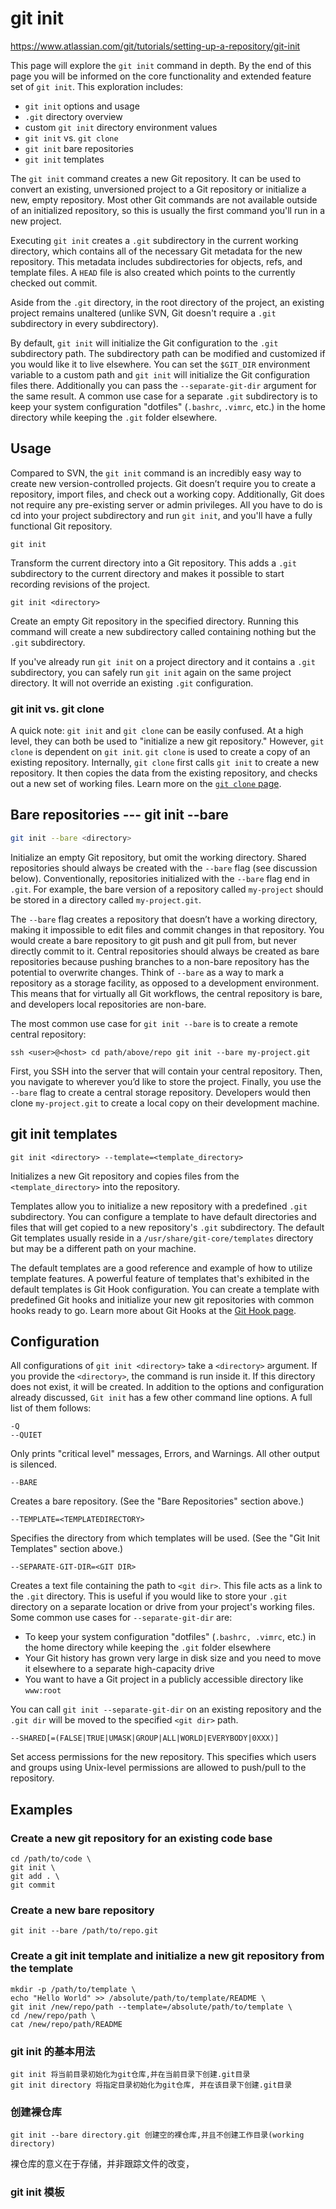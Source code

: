 # git init

https://www.atlassian.com/git/tutorials/setting-up-a-repository/git-init

This page will explore the `git init` command in depth. By the end of this page you will be informed on the core functionality and extended feature set of `git init`. This exploration includes:

- `git init` options and usage
- `.git` directory overview
-  custom `git init` directory environment values
- `git init` vs. `git clone`
- `git init` bare repositories
- `git init` templates

The `git init` command creates a new Git repository. It can be used to convert an existing, unversioned project to a Git repository or initialize a new, empty repository. Most other Git commands are not available outside of an initialized repository, so this is usually the first command you'll run in a new project.

Executing `git init` creates a `.git` subdirectory in the current working directory, which contains all of the necessary Git metadata for the new repository. This metadata includes subdirectories for objects, refs, and template files. A `HEAD` file is also created which points to the currently checked out commit.

Aside from the `.git` directory, in the root directory of the project, an existing project remains unaltered (unlike SVN, Git doesn't require a `.git` subdirectory in every subdirectory).

By default, `git init` will initialize the Git configuration to the `.git` subdirectory path. The subdirectory path can be modified and customized if you would like it to live elsewhere. You can set the `$GIT_DIR` environment variable to a custom path and `git init` will initialize the Git configuration files there. Additionally you can pass the `--separate-git-dir` argument for the same result. A common use case for a separate `.git` subdirectory is to keep your system configuration "dotfiles" (`.bashrc`, `.vimrc`, etc.) in the home directory while keeping the `.git` folder elsewhere.


## Usage

Compared to SVN, the `git init` command is an incredibly easy way to create new version-controlled projects. Git doesn’t require you to create a repository, import files, and check out a working copy. Additionally, Git does not require any pre-existing server or admin privileges. All you have to do is cd into your project subdirectory and run `git init`, and you'll have a fully functional Git repository.

```
git init
```

Transform the current directory into a Git repository. This adds a `.git` subdirectory to the current directory and makes it possible to start recording revisions of the project.

```
git init <directory>
```

Create an empty Git repository in the specified directory. Running this command will create a new subdirectory called containing nothing but the `.git` subdirectory.

If you've already run `git init` on a project directory and it contains a `.git` subdirectory, you can safely run `git init` again on the same project directory. It will not override an existing `.git` configuration.

### git init vs. git clone

A quick note: `git init` and `git clone` can be easily confused. At a high level, they can both be used to "initialize a new git repository." However, `git clone` is dependent on `git init`. `git clone` is used to create a copy of an existing repository. Internally, `git clone` first calls `git init` to create a new repository. It then copies the data from the existing repository, and checks out a new set of working files. Learn more on the [`git clone` page](https://www.atlassian.com/git/tutorials/setting-up-a-repository/git-clone).

## Bare repositories --- git init --bare

```bash
git init --bare <directory>
```

Initialize an empty Git repository, but omit the working directory. Shared repositories should always be created with the `--bare` flag (see discussion below). Conventionally, repositories initialized with the `--bare` flag end in `.git`. For example, the bare version of a repository called `my-project` should be stored in a directory called `my-project.git`.

The `--bare` flag creates a repository that doesn’t have a working directory, making it impossible to edit files and commit changes in that repository. You would create a bare repository to git push and git pull from, but never directly commit to it. Central repositories should always be created as bare repositories because pushing branches to a non-bare repository has the potential to overwrite changes. Think of `--bare` as a way to mark a repository as a storage facility, as opposed to a development environment. This means that for virtually all Git workflows, the central repository is bare, and developers local repositories are non-bare.



The most common use case for  `git init --bare` is to create a remote central repository:

```
ssh <user>@<host> cd path/above/repo git init --bare my-project.git
```

First, you SSH into the server that will contain your central repository. Then, you navigate to wherever you’d like to store the project. Finally, you use the `--bare` flag to create a central storage repository. Developers would then clone `my-project.git` to create a local copy on their development machine.

## git init templates

```
git init <directory> --template=<template_directory>
```

Initializes a new Git repository and copies files from the  `<template_directory>` into the repository.

Templates allow you to initialize a new repository with a predefined `.git` subdirectory. You can configure a template to have default directories and files that will get copied to a new repository's `.git` subdirectory. The default Git templates usually reside in a ``/usr/share/git-core/templates`` directory but may be a different path on your machine.

The default templates are a good reference and example of how to utilize template features. A powerful feature of templates that's exhibited in the default templates is Git Hook configuration. You can create a template with predefined Git hooks and initialize your new git repositories with common hooks ready to go. Learn more about Git Hooks at the [Git Hook page](https://www.atlassian.com/git/tutorials/git-hooks).

## Configuration

All configurations of `git init <directory>` take a `<directory>` argument. If you provide the `<directory>`, the command is run inside it. If this directory does not exist, it will be created. In addition to the options and configuration already discussed, `Git init` has a few other command line options. A full list of them follows:

```
-Q
--QUIET
```

Only prints "critical level" messages, Errors, and Warnings. All other output is silenced.

```
--BARE
```

Creates a bare repository. (See the "Bare Repositories" section above.)

```
--TEMPLATE=<TEMPLATEDIRECTORY>
```

Specifies the directory from which templates will be used. (See the "Git Init Templates" section above.)

```
--SEPARATE-GIT-DIR=<GIT DIR>
```

Creates a text file containing the path to `<git dir>`. This file acts as a link to the `.git` directory. This is useful if you would like to store your `.git` directory on a separate location or drive from your project's working files. Some common use cases for `--separate-git-dir` are:

- To keep your system configuration "dotfiles" (`.bashrc, .vimrc`, etc.) in the home directory while keeping the `.git` folder elsewhere
- Your Git history has grown very large in disk size and you need to move it elsewhere to a separate high-capacity drive
- You want to have a Git project in a publicly accessible directory like ``www:root``
  

You can call `git init --separate-git-dir` on an existing repository and the `.git dir` will be moved to the specified `<git dir>` path.

```
--SHARED[=(FALSE|TRUE|UMASK|GROUP|ALL|WORLD|EVERYBODY|0XXX)]
```

Set access permissions for the new repository. This specifies which users and groups using Unix-level permissions are allowed to push/pull to the repository.

## Examples

### Create a new git repository for an existing code base

```
cd /path/to/code \ 
git init \ 
git add . \ 
git commit
```

### Create a new bare repository

```
git init --bare /path/to/repo.git
```

### Create a git init template and initialize a new git repository from the template

```
mkdir -p /path/to/template \ 
echo "Hello World" >> /absolute/path/to/template/README \
git init /new/repo/path --template=/absolute/path/to/template \ 
cd /new/repo/path \ 
cat /new/repo/path/README
```



### git init 的基本用法

~~~
git init 将当前目录初始化为git仓库,并在当前目录下创建.git目录
git init directory 将指定目录初始化为git仓库, 并在该目录下创建.git目录
~~~



### 创建裸仓库

~~~
git init --bare directory.git 创建空的裸仓库,并且不创建工作目录(working directory)
~~~

裸仓库的意义在于存储，并非跟踪文件的改变，

### git init 模板

